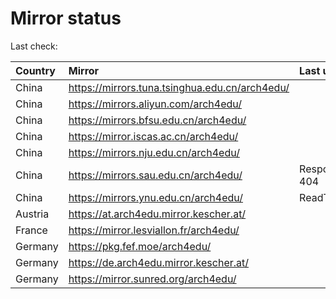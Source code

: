 <script src="./time.js"></script>
# Mirror status
Last check: <script type="text/javascript">localize(1691000443.5660946);</script>

|Country|Mirror|Last update|
|:------|:-----|:----------|
|China|https://mirrors.tuna.tsinghua.edu.cn/arch4edu/|<script type="text/javascript">localize(1690957763);</script>|
|China|https://mirrors.aliyun.com/arch4edu/|<script type="text/javascript">localize(1690871593);</script>|
|China|https://mirrors.bfsu.edu.cn/arch4edu/|<script type="text/javascript">localize(1690957763);</script>|
|China|https://mirror.iscas.ac.cn/arch4edu/|<script type="text/javascript">localize(1690957763);</script>|
|China|https://mirrors.nju.edu.cn/arch4edu/|<script type="text/javascript">localize(1690871593);</script>|
|China|https://mirrors.sau.edu.cn/arch4edu/|Response 404|
|China|https://mirrors.ynu.edu.cn/arch4edu/|ReadTimeout|
|Austria|https://at.arch4edu.mirror.kescher.at/|<script type="text/javascript">localize(1690957763);</script>|
|France|https://mirror.lesviallon.fr/arch4edu/|<script type="text/javascript">localize(1689402753);</script>|
|Germany|https://pkg.fef.moe/arch4edu/|<script type="text/javascript">localize(1690957763);</script>|
|Germany|https://de.arch4edu.mirror.kescher.at/|<script type="text/javascript">localize(1690957763);</script>|
|Germany|https://mirror.sunred.org/arch4edu/|<script type="text/javascript">localize(1690957763);</script>|

<script src="./tablefilter/tablefilter.js"></script>
<script src="./table.js"></script>